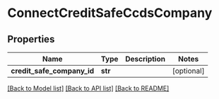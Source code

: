 # ConnectCreditSafeCcdsCompany

## Properties
Name | Type | Description | Notes
------------ | ------------- | ------------- | -------------
**credit_safe_company_id** | **str** |  | [optional] 

[[Back to Model list]](../README.md#documentation-for-models) [[Back to API list]](../README.md#documentation-for-api-endpoints) [[Back to README]](../README.md)

